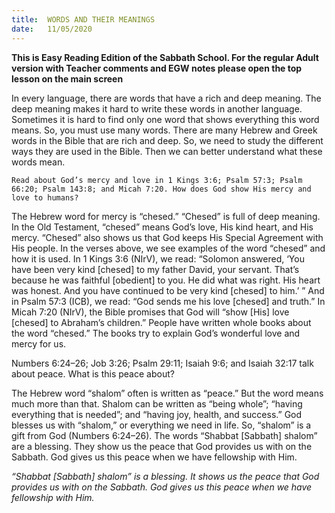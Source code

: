```yaml
---
title:  WORDS AND THEIR MEANINGS
date:   11/05/2020
---
```


**This is Easy Reading Edition of the Sabbath School. For the regular Adult version with Teacher comments and EGW notes please open the top lesson on the main screen** 

In every language, there are words that have a rich and deep meaning. The deep meaning makes it hard to write these words in another language. Sometimes it is hard to find only one word that shows everything this word means. So, you must use many words. There are many Hebrew and Greek words in the Bible that are rich and deep. So, we need to study the different ways they are used in the Bible. Then we can better understand what these words mean.

`Read about God’s mercy and love in 1 Kings 3:6; Psalm 57:3; Psalm 66:20; Psalm 143:8; and Micah 7:20. How does God show His mercy and love to humans?`

The Hebrew word for mercy is “chesed.” “Chesed” is full of deep meaning. In the Old Testament, “chesed” means God’s love, His kind heart, and His mercy. “Chesed” also shows us that God keeps His Special Agreement with His people. In the verses above, we see examples of the word “chesed” and how it is used. In 1 Kings 3:6 (NIrV), we read: “Solomon answered, ‘You have been very kind [chesed] to my father David, your servant. That’s because he was faithful [obedient] to you. He did what was right. His heart was honest. And you have continued to be very kind [chesed] to him.’ ” And in Psalm 57:3 (ICB), we read: “God sends me his love [chesed] and truth.” In Micah 7:20 (NIrV), the Bible promises that God will “show [His] love [chesed] to Abraham’s children.” People have written whole books about the word “chesed.” The books try to explain God’s wonderful love and mercy for us.

Numbers 6:24–26; Job 3:26; Psalm 29:11; Isaiah 9:6; and Isaiah 32:17 talk about peace. What is this peace  about?

The Hebrew word “shalom” often is written as “peace.” But the word means much more than that. Shalom can be written as “being whole”; “having everything that is needed”; and “having joy, health, and success.” God blesses us with “shalom,” or everything we need in life. So, “shalom” is a gift from God (Numbers 6:24–26). The words “Shabbat [Sabbath] shalom” are a blessing. They show us the peace that God provides us with on the Sabbath. God gives us this peace when we have fellowship with Him.

_“Shabbat [Sabbath] shalom” is a blessing. It shows us the peace that God provides us with on the Sabbath. God gives us this peace when we have fellowship with Him._
